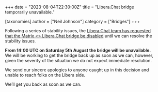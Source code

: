 +++
date = "2023-08-04T22:30:00Z"
title = "Libera.Chat bridge temporarily unavailable."

[taxonomies]
author = ["Neil Johnson"]
category = ["Bridges"]
+++

Following a series of stability issues, the [Libera.Chat team has requested that the Matrix <> Libera.Chat bridge be disabled](https://libera.chat/news/temporarily-disabling-the-matrix-bridge) until we can resolve the stability issues.

**From 14:00 UTC on Saturday 5th August the bridge will be unavailable.** We will be working to get the bridge back up as soon as we can, however, given the severity of the situation we do not expect immediate resolution.

We send our sincere apologies to anyone caught up in this decision and unable to reach folks on the Libera side.

We’ll get you back as soon as we can.







